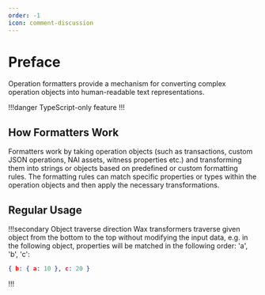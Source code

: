 ```yaml
---
order: -1
icon: comment-discussion
---
```


# Preface

Operation formatters provide a mechanism for converting complex operation objects into human-readable text representations.

!!!danger TypeScript-only feature
!!!

## How Formatters Work

Formatters work by taking operation objects (such as transactions, custom JSON operations, NAI assets, witness properties etc.) and transforming them into strings or objects based on predefined or custom formatting rules. The formatting rules can match specific properties or types within the operation objects and then apply the necessary transformations.

## Regular Usage

!!!secondary Object traverse direction
Wax transformers traverse given object from the bottom to the top without modifying the input data, e.g. in the following object, properties will be matched in the following order: 'a', 'b', 'c':

```json
{ b: { a: 10 }, c: 20 }
```

!!!
